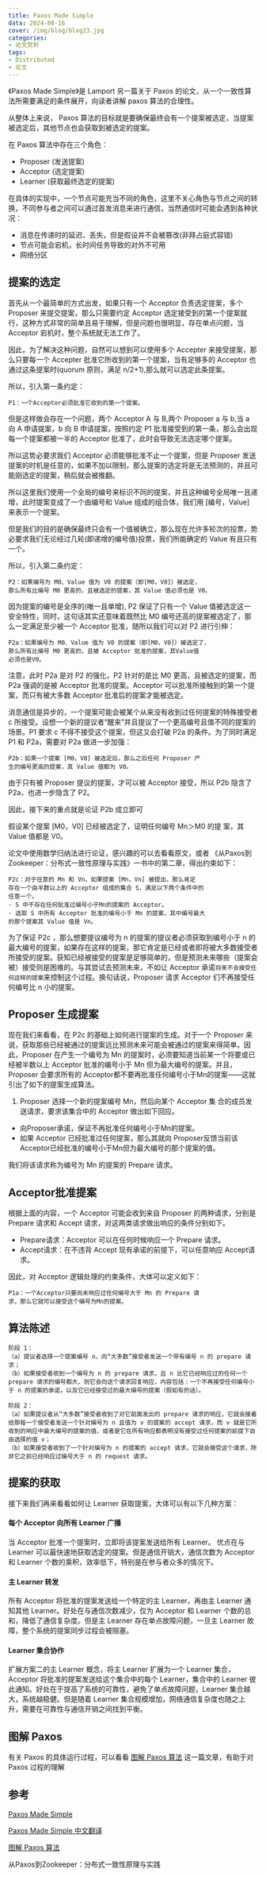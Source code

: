 ```yaml
---
title: Paxos Made Simple
data: 2024-08-16
cover: /img/blog/blog23.jpg
categories:
- 论文赏析
tags:
- Distributed 
- 论文
---
```


《Paxos Made Simple》是 Lamport 另一篇关于 Paxos 的论文，从一个一致性算法所需要满足的条件展开，向读者讲解 paxos 算法的合理性。

<!--more-->

从整体上来说， Paxos 算法的目标就是要确保最终会有一个提案被选定，当提案被选定后，其他节点也会获取到被选定的提案。

在 Paxos 算法中存在三个角色：
- Proposer (发送提案)
- Acceptor (选定提案)
- Learner (获取最终选定的提案)

在具体的实现中，一个节点可能充当不同的角色，这里不关心角色与节点之间的转换，不同参与者之间可以通过首发消息来进行通信，当然通信时可能会遇到各种状况：
- 消息在传递时的延迟、丢失，但是假设并不会被篡改(非拜占庭式容错)
- 节点可能会宕机，长时间任务导致的对外不可用
- 网络分区

## 提案的选定

首先从一个最简单的方式出发，如果只有一个 Acceptor 负责选定提案，多个 Proposer 来提交提案，那么只需要约定 Acceptor 选定接受到的第一个提案就行，这种方式非常的简单且易于理解，但是问题也很明显，存在单点问题，当Acceptor 宕机时，整个系统就无法工作了。

因此，为了解决这种问题，自然可以想到可以使用多个 Accepter 来接受提案，那么只要每一个 Accepter 批准它所收到的第一个提案，当有足够多的 Acceptor 也通过这条提案时(quorum 原则，满足 n/2+1),那么就可以选定此条提案。

所以，引入第一条约定：
```
P1：一个Acceptor必须批准它收到的第一个提案。
```

但是这样做会存在一个问题，两个 Acceptor A 与 B,两个 Proposer a 与 b,当 a 向 A 申请提案，b 向 B 申请提案，按照约定 P1 批准接受到的第一条，那么会出现每一个提案都被一半的 Acceptor 批准了，此时会导致无法选定哪个提案。

所以这势必要求我们 Acceptor 必须能够批准不止一个提案，但是 Proposer 发送提案的时机是任意的，如果不加以限制，那么提案的选定将是无法预测的，并且可能刚选定的提案，稍后就会被推翻。

所以这里我们使用一个全局的编号来标识不同的提案，并且这种编号全局唯一且递增，此时提案变成了一个由编号和 Value 组成的组合体，我们用 [编号，Value] 来表示一个提案。

但是我们的目的是确保最终只会有一个值被确立，那么现在允许多轮次的投票，势必要求我们无论经过几轮(即递增的编号值)投票，我们所能确定的 Value 有且只有一个。

所以，引入第二条约定：
```
P2：如果编号为 M0、Value 值为 V0 的提案（即[M0，V0]）被选定，
那么所有比编号 M0 更高的，且被选定的提案，其 Value 值必须也是 V0。
```

因为提案的编号是全序的(唯一且单增), P2 保证了只有一个 Value 值被选定这一安全特性，同时，这句话其实还意味着既然比 M0 编号还高的提案被选定了，那么一定满足至少被一个 Acceptor 批准，随所以我们可以对 P2 进行引伸：

```
P2a：如果编号为 M0、Value 值为 V0 的提案（即[M0，V0]）被选定了，
那么所有比编号 M0 更高的，且被 Acceptor 批准的提案，其Value值
必须也是V0。
```

注意，此时 P2a 是对 P2 的强化，P2 针对的是比 M0 更高，且被选定的提案，而 P2a 强调的是被 Acceptor 批准的提案。Acceptor 可以批准所接触到的第一个提案，而只有被大多数 Acceptor 批准后的提案才能被选定。

消息通信是异步的，一个提案可能会被某个从来没有收到过任何提案的特殊接受者 c 所接受。设想一个新的提议者“醒来”并且提议了一个更高编号且值不同的提案的场景。P1 要求 c 不得不接受这个提案，但这又会打破 P2a 的条件。为了同时满足 P1 和 P2a，需要对 P2a 做进一步加强：

```
P2b：如果一个提案 [M0，V0] 被选定后，那么之后任何 Proposer 产
生的编号更高的提案，其 Value 值都为 V0。
```

由于只有被 Proposer 提议的提案，才可以被 Acceptor 接受，所以 P2b 隐含了 P2a，也进一步隐含了 P2。

因此，接下来的重点就是论证 P2b 成立即可

假设某个提案 [M0，V0] 已经被选定了，证明任何编号 Mn＞M0 的提
案，其 Value 值都是 V0。

论文中使用数学归纳法进行论证，感兴趣的可以去看看原文，或者 《从Paxos到Zookeeper：分布式一致性原理与实践》一书中的第二章，得出约束如下：

```
P2c：对于任意的 Mn 和 Vn，如果提案 [Mn，Vn] 被提出，那么肯定
存在一个由半数以上的 Acceptor 组成的集合 S，满足以下两个条件中的
任意一个。
· S 中不存在任何批准过编号小于Mn的提案的 Acceptor。
· 选取 S 中所有 Acceptor 批准的编号小于 Mn 的提案，其中编号最大
的那个提案其 Value 值是 Vn。
```

为了保证 P2c ，那么想要提议编号为 n 的提案的提议者必须获取到编号小于 n 的最大编号的提案，如果存在这样的提案，那它肯定是已经或者即将被大多数接受者所接受的提案。获知已经被接受的提案是足够简单的，但是预测未来哪些（提案会被）接受则是困难的。与其尝试去预测未来，不如让 Acceptor 承诺`将来不会接受任何这样的提案`来控制这个过程。换句话说，Proposer 请求 Acceptor 们不再接受任何编号比 n 小的提案。


## Proposer 生成提案

现在我们来看看，在 P2c 的基础上如何进行提案的生成。对于一个 Proposer 来说，获取那些已经被通过的提案远比预测未来可能会被通过的提案来得简单。因此，Proposer 在产生一个编号为 Mn 的提案时，必须要知道当前某一个将要或已经被半数以上 Acceptor 批准的编号小于 Mn 但为最大编号的提案。并且，Proposer 会要求所有的 Acceptor都不要再批准任何编号小于Mn的提案——这就引出了如下的提案生成算法。

1. Proposer 选择一个新的提案编号 Mn，然后向某个 Acceptor 集
合的成员发送请求，要求该集合中的 Acceptor 做出如下回应。
- 向Proposer承诺，保证不再批准任何编号小于Mn的提案。
- 如果 Acceptor 已经批准过任何提案，那么其就向 Proposer反馈当前该Acceptor已经批准的编号小于Mn但为最大编号的那个提案的值。

我们将该请求称为编号为 Mn 的提案的 Prepare 请求。

## Acceptor批准提案

根据上面的内容，一个 Acceptor 可能会收到来自 Proposer 的两种请求，分别是 Prepare 请求和 Accept 请求，对这两类请求做出响应的条件分别如下。
- Prepare请求：Acceptor 可以在任何时候响应一个 Prepare 请求。
- Accept请求：在不违背 Accept 现有承诺的前提下，可以任意响应 Accept请求。

因此，对 Acceptor 逻辑处理的约束条件，大体可以定义如下：
```
P1a：一个Acceptor只要尚未响应过任何编号大于 Mn 的 Prepare 请
求，那么它就可以接受这个编号为Mn的提案。
```

## 算法陈述

```
阶段 1：
（a）提议者选择一个提案编号 n，向“大多数”接受者发送一个带有编号 n 的 prepare 请求；
（b）如果接受者收到一个编号为 n 的 prepare 请求，且 n 比它已经响应过的任何一个 prepare 请求的编号都大，则它会向这个请求回复响应，内容包括：一个不再接受任何编号小于 n 的提案的承诺，以及它已经接受过的最大编号的提案（假如有的话）。

阶段 2：
（a）如果提议者从“大多数”接受者收到了对它前面发出的 prepare 请求的响应，它就会接着给那每一个接受者发送一个针对编号为 n 且值为 v 的提案的 accept 请求，而 v 就是它所收到的响应中最大编号的提案的值，或者是它在所有响应都表明没有接受过任何提案的前提下自由选择的值 v；
（b）如果接受者收到了一个针对编号为 n 的提案的 accept 请求，它就会接受这个请求，除非它之前已经响应过编号大于 n 的 request 请求。
```

## 提案的获取

接下来我们再来看看如何让 Learner 获取提案，大体可以有以下几种方案：

#### 每个 Acceptor 向所有 Learner 广播
当 Acceptor 批准一个提案时，立即将该提案发送给所有 Learner。 优点在与Learner 可以最快速地获取选定的提案。但是通信开销大，通信次数为 Acceptor 和 Learner 个数的乘积，效率低下，特别是在参与者众多的情况下。

#### 主 Learner 转发
所有 Acceptor 将批准的提案发送给一个特定的主 Learner，再由主 Learner 通知其他 Learner。好处在与通信次数减少，仅为 Acceptor 和 Learner 个数的总和，降低了通信复杂度。但是主 Learner 存在单点故障问题，一旦主 Learner 故障，整个系统的提案同步过程会被阻塞。

#### Learner 集合协作
扩展方案二的主 Learner 概念，将主 Learner 扩展为一个 Learner 集合，Acceptor 将批准的提案发送给这个集合中的每个 Learner，集合中的 Learner 彼此通知。好处在于提高了系统的可靠性，避免了单点故障问题，Learner 集合越大，系统越稳健。但是随着 Learner 集合规模增加，网络通信复杂度也随之上升，需要在可靠性与通信开销之间找到平衡。

## 图解 Paxos

有关 Paxos 的具体运行过程，可以看看 [图解 Paxos 算法](https://leehao.me/%E5%9B%BE%E8%A7%A3-Paxos-%E7%AE%97%E6%B3%95/) 这一篇文章，有助于对 Paxos 过程的理解

## 参考

[Paxos Made Simple](https://lamport.azurewebsites.net/pubs/paxos-simple.pdf)

[Paxos Made Simple 中文翻译](https://blog.hackerpie.com/posts/2020/paxos-made-simple-translation/#fn:6)

[图解 Paxos 算法](https://leehao.me/%E5%9B%BE%E8%A7%A3-Paxos-%E7%AE%97%E6%B3%95/)

从Paxos到Zookeeper：分布式一致性原理与实践
